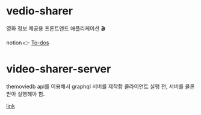 # vedio-sharer
영화 정보 제공용 프론트엔드 애플리케이션 🎬

notion 👉 [To-dos](https://www.notion.so/vedioseller/To-dos-8fb8ccf964664ec7b668d74ccddf581b)

# video-sharer-server
themoviedb api를 이용해서 graphql 서버를 제작함
클라이언트 실행 전, 서버를 클론받아 실행해야 함.

[link](https://github.com/jodnddus/video-sharer-server)
